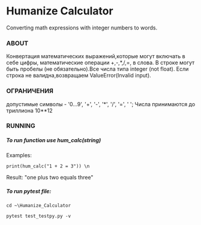 # Humanize Calculator
Converting math expressions with integer numbers to words.

### ABOUT

Конвертация математических выражений,которые могут включать в себе цифры, математические операции +,-,*,/,=, в слова.
В строке могут быть пробелы (не обязательно).Все числа типа integer (not float).
Если строка не валидна,возвращаем ValueError(Invalid input).

### ОГРАНИЧЕНИЯ
допустимые символы - '0...9', '+', '-', '*', '/', '=', ' ';
Числа принимаются до триллиона 10**12

### RUNNING

##### To run function use hum_calc(string)
Examples: 
```
print(hum_calc("1 + 2 = 3")) \n
```
Result: 
"one plus two equals three"

##### To run pytest file:
```
cd ~\Humanize_Calculator
```
```
pytest test_testpy.py -v
```

